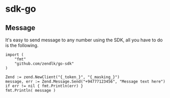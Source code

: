 # sdk-go

## Message

It's easy to send message to any number using the SDK, all you have to do is the following.

```golang
import (
    "fmt"
    "github.com/zendlk/go-sdk"
)

Zend := zend.NewClient("{_token_}", "{_masking_}")
message, err := Zend.Message.Send("+94777123456", "Message text here")
if err != nil { fmt.Println(err) }
fmt.Println( message )
```
